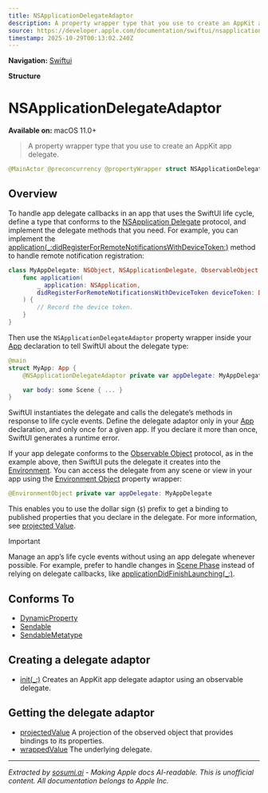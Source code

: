 ```yaml
---
title: NSApplicationDelegateAdaptor
description: A property wrapper type that you use to create an AppKit app delegate.
source: https://developer.apple.com/documentation/swiftui/nsapplicationdelegateadaptor
timestamp: 2025-10-29T00:13:02.240Z
---
```


**Navigation:** [Swiftui](/documentation/swiftui)

**Structure**

# NSApplicationDelegateAdaptor

**Available on:** macOS 11.0+

> A property wrapper type that you use to create an AppKit app delegate.

```swift
@MainActor @preconcurrency @propertyWrapper struct NSApplicationDelegateAdaptor<DelegateType> where DelegateType : NSObject, DelegateType : NSApplicationDelegate
```

## Overview

To handle app delegate callbacks in an app that uses the SwiftUI life cycle, define a type that conforms to the [NSApplication Delegate](/documentation/AppKit/NSApplicationDelegate) protocol, and implement the delegate methods that you need. For example, you can implement the [application(_:didRegisterForRemoteNotificationsWithDeviceToken:)](/documentation/AppKit/NSApplicationDelegate/application(_:didRegisterForRemoteNotificationsWithDeviceToken:)) method to handle remote notification registration:

```swift
class MyAppDelegate: NSObject, NSApplicationDelegate, ObservableObject {
    func application(
        _ application: NSApplication,
        didRegisterForRemoteNotificationsWithDeviceToken deviceToken: Data
    ) {
        // Record the device token.
    }
}
```

Then use the `NSApplicationDelegateAdaptor` property wrapper inside your [App](/documentation/swiftui/app) declaration to tell SwiftUI about the delegate type:

```swift
@main
struct MyApp: App {
    @NSApplicationDelegateAdaptor private var appDelegate: MyAppDelegate

    var body: some Scene { ... }
}
```

SwiftUI instantiates the delegate and calls the delegate’s methods in response to life cycle events. Define the delegate adaptor only in your [App](/documentation/swiftui/app) declaration, and only once for a given app. If you declare it more than once, SwiftUI generates a runtime error.

If your app delegate conforms to the [Observable Object](/documentation/Combine/ObservableObject) protocol, as in the example above, then SwiftUI puts the delegate it creates into the [Environment](/documentation/swiftui/environment). You can access the delegate from any scene or view in your app using the [Environment Object](/documentation/swiftui/environmentobject) property wrapper:

```swift
@EnvironmentObject private var appDelegate: MyAppDelegate
```

This enables you to use the dollar sign (`$`) prefix to get a binding to published properties that you declare in the delegate. For more information, see [projected Value](/documentation/swiftui/nsapplicationdelegateadaptor/projectedvalue).

> [!IMPORTANT]
> Manage an app’s life cycle events without using an app delegate whenever possible. For example, prefer to handle changes in [Scene Phase](/documentation/swiftui/scenephase) instead of relying on delegate callbacks, like [applicationDidFinishLaunching(_:)](/documentation/AppKit/NSApplicationDelegate/applicationDidFinishLaunching(_:)).

## Conforms To

- [DynamicProperty](/documentation/swiftui/dynamicproperty)
- [Sendable](/documentation/Swift/Sendable)
- [SendableMetatype](/documentation/Swift/SendableMetatype)

## Creating a delegate adaptor

- [init(_:)](/documentation/swiftui/nsapplicationdelegateadaptor/init(_:)) Creates an AppKit app delegate adaptor using an observable delegate.

## Getting the delegate adaptor

- [projectedValue](/documentation/swiftui/nsapplicationdelegateadaptor/projectedvalue) A projection of the observed object that provides bindings to its properties.
- [wrappedValue](/documentation/swiftui/nsapplicationdelegateadaptor/wrappedvalue) The underlying delegate.

---

*Extracted by [sosumi.ai](https://sosumi.ai) - Making Apple docs AI-readable.*
*This is unofficial content. All documentation belongs to Apple Inc.*
